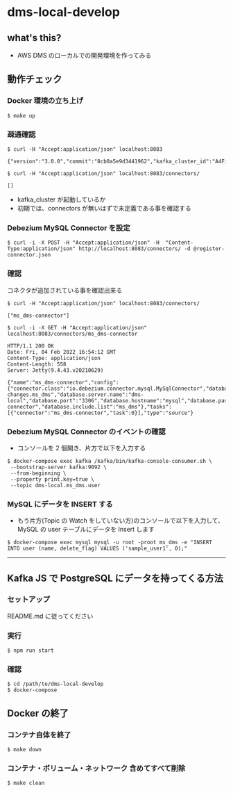 # dms-local-develop

## what's this?

- AWS DMS のローカルでの開発環境を作ってみる

## 動作チェック

### Docker 環境の立ち上げ

```
$ make up
```

### 疎通確認

```
$ curl -H "Accept:application/json" localhost:8083

{"version":"3.0.0","commit":"8cb0a5e9d3441962","kafka_cluster_id":"A4Fi476dTauyDQw9Kv0EjQ"}

$ curl -H "Accept:application/json" localhost:8083/connectors/

[]
```

- kafka_cluster が起動しているか
- 初期では、connectors が無いはずで未定義である事を確認する

### Debezium MySQL Connector を設定

```
$ curl -i -X POST -H "Accept:application/json" -H  "Content-Type:application/json" http://localhost:8083/connectors/ -d @register-connector.json
```

### 確認

コネクタが追加されている事を確認出来る

```
$ curl -H "Accept:application/json" localhost:8083/connectors/

["ms_dms-connector"]

$ curl -i -X GET -H "Accept:application/json" localhost:8083/connectors/ms_dms-connector

HTTP/1.1 200 OK
Date: Fri, 04 Feb 2022 16:54:12 GMT
Content-Type: application/json
Content-Length: 558
Server: Jetty(9.4.43.v20210629)

{"name":"ms_dms-connector","config":{"connector.class":"io.debezium.connector.mysql.MySqlConnector","database.allowPublicKeyRetrieval":"true","database.user":"root","database.server.id":"1","tasks.max":"1","database.history.kafka.bootstrap.servers":"kafka:9092","database.history.kafka.topic":"schema-changes.ms_dms","database.server.name":"dms-local","database.port":"3306","database.hostname":"mysql","database.password":"root","name":"ms_dms-connector","database.include.list":"ms_dms"},"tasks":[{"connector":"ms_dms-connector","task":0}],"type":"source"}
```

### Debezium MySQL Connector のイベントの確認

- コンソールを 2 個開き、片方で以下を入力する

```
$ docker-compose exec kafka /kafka/bin/kafka-console-consumer.sh \
 --bootstrap-server kafka:9092 \
 --from-beginning \
 --property print.key=true \
 --topic dms-local.ms_dms.user
```

### MySQL にデータを INSERT する

- もう片方(Topic の Watch をしていない方)のコンソールで以下を入力して、MySQL の user テーブルにデータを Insert します

```
$ docker-compose exec mysql mysql -u root -proot ms_dms -e "INSERT INTO user (name, delete_flag) VALUES ('sample_user1', 0);"
```

---

## Kafka JS で PostgreSQL にデータを持ってくる方法

### セットアップ

README.md に従ってください

### 実行

```
$ npm run start
```

### 確認

```
$ cd /path/to/dms-local-develop
$ docker-compose
```

## Docker の終了

### コンテナ自体を終了

```
$ make down
```

### コンテナ・ボリューム・ネットワーク 含めてすべて削除

```
$ make clean
```
